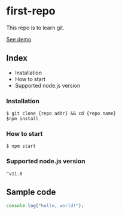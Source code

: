 # first-repo

This repo is to learn git.

[See demo](https://www.google.com)

## Index

- Installation
- How to start
- Supported node.js version

### Installation

```shell
$ git clone {repo addr} && cd {repo name}
$npm install
```

### How to start

`$ npm start`

### Supported node.js version

`^v11.0`

## Sample code

```javascript
console.log("hello, world!");
```
